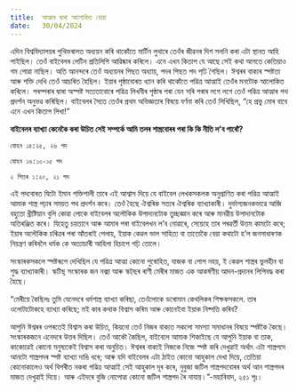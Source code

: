 ```yaml
---
title:  আত্মাৰ দ্বাৰা আলোকিত হোৱা
date:   30/04/2024
---
```


এদিন বিশ্ববিদ্যালয়ৰ পুথিভৰালত অধ্যয়ন কৰি থাকোঁতে মাৰ্টিন লুথাৰে তেওঁৰ জীৱনৰ দিশ সলনি কৰা এটা স্থানত আহি পাইছিল। তেওঁ বাইবেলৰ লেটিন প্ৰতিলিপি আৱিষ্কাৰ কৰিলে। এনে এখন কিতাপ যে আছে সেই কথা আগতে কেতিয়াও গম পোৱা নাছিল। অতি আনন্দৰে তেওঁ অধ্যয়নৰ পিছত অধ্যায়, পদৰ পিছত পদ পঢি় গৈছিল। ঈশ্বৰৰ বাক্যৰ স্পষ্টতা আৰু শক্তি দেখি তেওঁ আচৰিত হৈছিল। ইয়াৰ পৃষ্ঠাবোৰত ধ্যান কৰি থাকোঁতে পৱিত্ৰ আত্মাই তেওঁৰ মনটোক আলোকিত কৰিলে। পৰম্পৰাৰ দ্বাৰা অস্পষ্ট সত্যতাবোৰে পৱিত্ৰ লিখনীৰ পৃষ্ঠাৰ পৰা যেন সৰি পৰাৰ লগে লগে তেওঁ পৱিত্ৰ আত্মাৰ পথ প্ৰদৰ্শন অনুভৱ কৰিছিল। বাইবেলৰ সৈতে তেওঁৰ প্ৰথম অভিজ্ঞতাৰ বিষয়ে বৰ্ণনা কৰি তেওঁ লিখিছিল, “হে প্ৰভু মোৰ বাবে এনে এখন কিতাপ লিখা!”

**বাইবেলৰ ব্যাখ্যা কেনেকৈ কৰা উচিত সেই সম্পৰ্কে আমি তলৰ শাস্ত্ৰবোৰৰ পৰা কি কি নীতি ল’ব পাৰোঁ?**

`যোহন ১৪:২৫, ২৬ পদ`

`যোহন ১৬:১৩-১৫ পদ`

`২ পিতৰ ১:২০, ২১ পদ`

এই পদবোৰত যিটো ইমান শক্তিশালী তাৰে এই আশ্বাস দিয়ে যে বাইবেল লেখকসকলক অনুপ্ৰাণিত কৰা পৱিত্ৰ আত্মাই আমাক শাস্ত্ৰ পঢ়াৰ সময়ত পথ প্ৰদৰ্শন কৰে। তেওঁ হৈছে ঐশ্বৰিক সত্যৰ ঐশ্বৰিক ব্যাখ্যাকাৰী। দুৰ্ভাগ্যজনকভাৱে আজি বহুতো খ্ৰীষ্টিয়ান বুলি কোৱা লোকে বাইবেলৰ অলৌকিক উপাদানটোক তুচ্ছজ্ঞান কৰে আৰু মানৱীয় উপাদানটোক অতিৰঞ্জিত কৰে। যিহেতু চয়তানে আৰু আমাৰ পৰা বাইবেলখন ল’ব নোৱাৰে, সেয়েহে তাৰ পৰৱৰ্তী উত্তম কামটো কৰে; ইয়াৰ অলৌকিক চৰিত্ৰৰ পৰা আঁতৰাই পেলায়, ইয়াক কেৱল ভাল সাহিত্য বা তাতোকৈ বেয়া কথাটো হ’ল জনসাধাৰণক নিয়ন্ত্ৰণ কৰিবলৈ ধৰ্মক কে অত্যাচাৰী আহিলা হিচাপে গঢ়ি তোলে।

সংস্কাৰকসকলে স্পষ্টৰূপে দেখিছিল যে পৱিত্ৰ আত্মা কোনো পুৰোহিত, যাজক বা পোপ নহয়, ই কেৱল শাস্ত্ৰৰ ভুলহীন বা শুদ্ধ ব্যাখ্যাকাৰী। স্কটিছ্‌ সংস্কাৰক জন নক্সা আৰু স্কট্‌ছৰ ৰাণী মেৰীৰ মাজত এক আকৰ্ষণীয় আদন-প্ৰদানৰ লিপিবদ্ধ কৰা হৈছে।

“মেৰীয়ে কৈছিলঃ তুমি যেনেদৰে ধৰ্মশাস্ত্ৰ ব্যাখ্যা কৰিছা, তেওঁলোকে ডৰোমান কেথলিকৰ শিক্ষকসকলে. তাৰ ওলোটাটোকহে ব্যাখ্যা কৰিছে; মই কাৰ কথাক বিশ্বাস কৰিম আৰু কোনেইবা ইয়াক নিষ্পত্তি কৰিব?

আপুনি ঈশ্বৰৰ ওপৰতেই বিশ্বাস কৰা উচিত, কিয়নো তেওঁ নিজৰ বাক্যত সকলো সমস্যা সমাধানৰ বিষয়ে স্পষ্টকৈ কৈছে। সংস্কাৰকজনে এনেদৰে উত্তৰ দিছিল। তেওঁ আকৌ কৈছিল, বাইবেলে আমাক শিকাইছে যে আপুনি ইয়াক বা তাক, কাকোৱেই কোনো মনুষ্যকেই বিশ্বাস কৰা অনুচিত। ঈশ্বৰৰ বাক্যই নিজকে নিজে স্পষ্ট কৰি দেখুৱাই অৰ্থাৎ এটা শাস্ত্ৰপদে আনটো শাস্ত্ৰপদৰ স্পষ্ট ব্যাখ্যা দাঙি ধৰে; আৰু যদি বাইবেলৰ এটা ঠাইত কোনো আহুকাল দেখা দিয়ে, তেতিয়া কোনোকালেও অৰ্থ বিপৰীত নকৰা পৱিত্ৰ আত্মাই সেই আহুকাল দূৰ কৰে, নুবুজা জটিল শাস্ত্ৰপদবোৰৰ অৰ্থ আন শাস্ত্ৰপদৰ মাজত দেখুৱাই দিয়ে। আৰু এইদৰে বুজি নোপোৱা কোনো জটিল শাস্ত্ৰপদ ৰৈ নাযায়।”-মহাবিবাদ, ২৫১ পৃঃ।